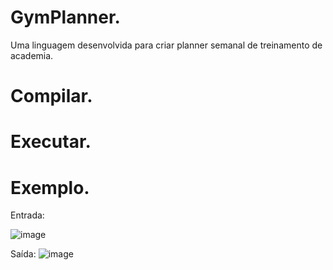 # GymPlanner.
Uma linguagem desenvolvida para criar planner semanal de treinamento de academia.

# Compilar.

# Executar.

# Exemplo.
Entrada:

![image](https://github.com/Marmaye/TRABALHO6_COMPILADORES/assets/137102335/2a38626c-713c-4941-a91b-804c4ab11b54)

Saída:
![image](https://github.com/Marmaye/TRABALHO6_COMPILADORES/assets/137102335/9bfe50fe-75cb-4b93-af42-26d17b579222)
